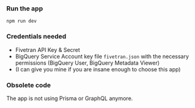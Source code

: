 ### Run the app
`npm run dev`

### Credentials needed
- Fivetran API Key & Secret
- BigQuery Service Account key file `fivetran.json` with the necessary permissions (BigQuery User, BigQuery Metadata Viewer)
- (I can give you mine if you are insane enough to choose this app)


### Obsolete code
The app is not using Prisma or GraphQL anymore.